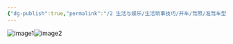 ```yaml
---
{"dg-publish":true,"permalink":"/2 生活与娱乐/生活琐事技巧/开车/驾照/准驾车型/","title":"准驾车型"}
---
```



![image1](/img/user/resources/attachments/image1-21.jpeg)![image2](/img/user/resources/attachments/image2-5.jpeg)
